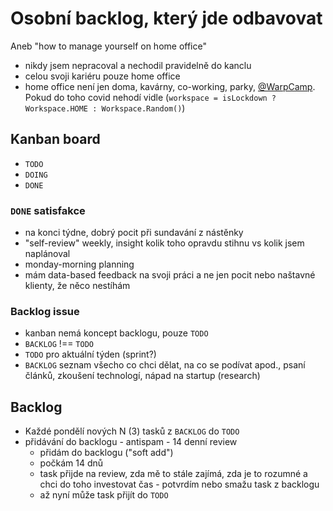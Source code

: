 # Osobní backlog, který jde odbavovat

Aneb "how to manage yourself on home office"

- nikdy jsem nepracoval a nechodil pravidelně do kanclu
- celou svoji kariéru pouze home office
- home office není jen doma, kavárny, co-working, parky, [@WarpCamp](https://warpcamp.cz). Pokud do toho covid nehodí vidle (`workspace = isLockdown ? Workspace.HOME : Workspace.Random()`)

## Kanban board

- `TODO`
- `DOING`
- `DONE`

### `DONE` satisfakce

- na konci týdne, dobrý pocit při sundavání z nástěnky
- "self-review" weekly, insight kolik toho opravdu stihnu vs kolik jsem naplánoval
- monday-morning planning
- mám data-based feedback na svoji práci a ne jen pocit nebo naštavné klienty, že něco nestíhám

### Backlog issue

- kanban nemá koncept backlogu, pouze `TODO`
- `BACKLOG` !== `TODO`
- `TODO` pro aktuální týden (sprint?)
- `BACKLOG` seznam všecho co chci dělat, na co se podívat apod., psaní článků, zkoušení technologí, nápad na startup (research)

## Backlog

- Každé pondělí nových N (3) tasků z `BACKLOG` do `TODO`
- přidávání do backlogu - antispam - 14 denní review
  - přidám do backlogu ("soft add")
  - počkám 14 dnů
  - task přijde na review, zda mě to stále zajímá, zda je to rozumné a chci do toho investovat čas - potvrdím nebo smažu task z backlogu
  - až nyní může task přijít do `TODO`
